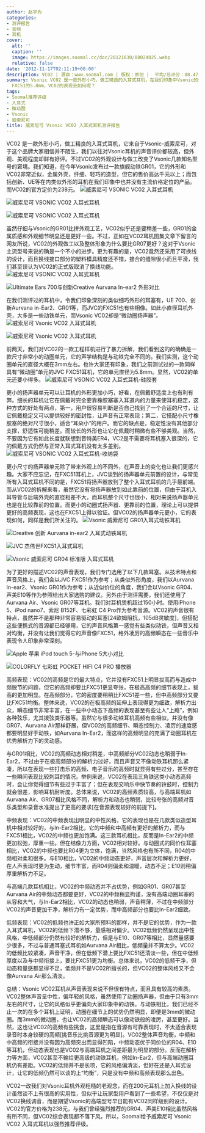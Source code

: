 ```yaml
---
author: 赵宇为
categories:
- 测评报告
- 音频
- 耳机
cover:
  alt: ''
  caption: ''
  image: https://images.soomal.cc/doc/20121030/00024025.webp
  relative: false
date: '2012-11-17T02:11:19+08:00'
description: VC02 | 源自：www.soomal.com | 版权：原创 |  平均/总评分：08.47/127
summary: Vsonic VC02 是一款外形小巧，做工精良的入耳式耳机，在我们印象中Vsonic的知名型号的外观与做工都有些拿不上台面，而VC02似乎可以扭转这个局面。能有如此细小的身材的耳机并不多，而它们大多使用动铁单元，而VC02使用了直径3mm的动圈单元，而之前，我们接触过最小的微动圈单元是JVC
  FXC51的5.8mm，VC02的表现会如何呢？
tags:
- Soomal推荐评级
- 入耳式
- 微动圈
- Vsonic
- 威索尼可
title: 威索尼可 Vsonic VC02 入耳式耳机测评报告
---
```


VC02 是一款外形小巧，做工精良的入耳式耳机，它来自于Vsonic-威索尼可，对于这个品牌大家相信并不陌生，我们以往对Vsonic耳机的声音评价都较高，但外观、美观程度却鲜有好评。不过VC02的外观设计与做工改变了Vsonic几款知名型号的窘境。我们知道，在今年Vsonic发布过一款旗舰动铁GR01，它的外形和VC02非常近似，金属外壳，纤细、轻巧的造型，但它的售价高达千元以上；而包括创新、UE等在内类似外形的耳机在我们印象中也并没有主流价格定位的产品。而VC02的官方定价为238元。
![威索尼可 VSONIC VC02 入耳式耳机](https://images.soomal.cc/doc/20121030/00024012.webp)




![威索尼可 VSONIC VC02 入耳式耳机](https://images.soomal.cc/doc/20121030/00024014.webp)




![威索尼可 VSONIC VC02 入耳式耳机](https://images.soomal.cc/doc/20121030/00024015.webp)




虽然仔细与Vsonic的GR01比拼外观工艺，VC02似乎还是要稍差一些，GR01的金属质感和外观细节明显还是更好一些。不过，正如在VC02耳机图集文章下留言的网友所说，VC02的外观做工以及整体形象为什么要比GR07更好？这对于Vsonic主流型号来说的确是一个不小的进步。更为有趣的是，VC02竟然还采用了可换线的设计，而且换线接口部分的塑料模具精度还不错，接合的缝隙很小而且平滑，我们甚至误认为VC02的正式版取消了换线功能。
![威索尼可 VSONIC VC02 入耳式耳机](https://images.soomal.cc/doc/20121030/00024023.webp)




![Ultimate Ears 700与创新Creative Aurvana In-ear2 外形对比](https://images.soomal.cc/doc/20100609/00005977.webp)




在我们测评过的耳机中，令我们印象深刻的类似细巧外形的耳塞有，UE 700、创新Aurvana in-Ear2、GR01等，而JVC的FXC51也有些相像。如此小直径耳机外壳，大多是一些动铁单元，而Vsonic VC02却是“微动圈扬声器”。
![威索尼可 Vsonic VC02 入耳式耳机](https://images.soomal.cc/doc/20121113/00024459.webp)




![威索尼可 Vsonic VC02 入耳式耳机](https://images.soomal.cc/doc/20121113/00024463.webp)




前两天，我们对VC02的一款工程样机进行了暴力拆解，我们看到这的的确确是一款尺寸非常小的动圈单元，它的声学结构是与动铁完全不同的。我们实测，这个动圈单元的直径大概在3mm左右。也许大家还有印象，我们之前测试过的一款同样具有“微动圈”单元的JVC FXC51耳机，它的单元直径为5.8mm。显然，VC02的单元还要小得多。
![威索尼可 VSONIC VC02 入耳式耳机-硅胶套](https://images.soomal.cc/doc/20121030/00024025.webp)




更小的扬声器单元可以让耳机的外形更加小巧，好看，在佩戴舒适度上也有利有弊。细长的耳机让它在佩戴时完全要靠橡胶塞塞入耳道内的力量来使耳机稳定，这种方式的好处有两点，第一，用户很容易判断是否自己找到了一个合适的尺寸，让它佩戴稳定又可以提供较好的密封性，让声音有正常表现；第二，它搭配小尺寸橡胶塞的绝对尺寸很小，适合“耳朵小”的用户。而它的缺点是，稳定性没有其他部分支撑，舒适性可能稍差。而较长的外形也让它在佩戴时稍微有些不够美观。当然，不要因为它有如此长度就联想到音特美ER4，VC2是不需要将耳机塞入很深的，它的佩戴方式仍然与正常入耳式耳机没有太多差别。
![威索尼可 VSONIC VC02 入耳式耳机-收纳袋](https://images.soomal.cc/doc/20121030/00024026.webp)




更小尺寸的扬声器单元除了带来外观上的不同外，在声音上的变化也让我们更感兴趣。大家不应忘记，在FXC51耳机上，JVC谈到的扬声器单元前置的设计，与常见所有入耳式耳机不同的是，FXC51将扬声器放到了整个入耳式耳机的几乎最前端。而从VC02的拆解来看，虽然它没有将扬声器放到如此靠前的位置，但由于耳机入耳导管与后端外壳的直径相差不大，而耳机整个尺寸也很小，相对来说扬声器单元也是在比较靠前的位置。而更小的动圈式扬声器、更靠前的位置，理论上可以提供更好的高频表现，这也在FXC51上得以验证。但VC02的扬声器单元更小，它的表现如何，同样是我们所关注的。
![Vsonic 威索尼可  GR01入耳式动铁耳机](https://images.soomal.cc/doc/20120114/00016181.webp)




![Creative 创新 Aurvana in-ear2 入耳式动铁耳机](https://images.soomal.cc/doc/20100515/00005472.webp)




![JVC 杰伟世FXC51入耳式耳机](https://images.soomal.cc/doc/20120911/00022739.webp)




![Vsonic 威索尼可 GR04 标准版 入耳式耳机](https://images.soomal.cc/doc/20120413/00018777.webp)




为了更好的描述VC02的声音表现，我们专门选用了以下几款耳塞。从技术特点和声音风格上，我们会以JVC FXC51作为参考；从类似外形角度，我们以Aurvana In-ear2、Vsonic GR01作为参考；从近似价位的角度，我们会以Vsonic GR04、声美E10等作为参照给出大家选购的建议。另外由于测评需要，我们还使用了Aurvana Air、Vsonic GR07等耳机。我们对耳机煲机超过150小时。使用iPhone 5、iPod nano7、索尼 B152F、七彩虹 C4 Pro作为参考音源。VC02的声音很有特点，虽然并不是那种非常容易驱动的耳塞[24欧姆阻抗，105dB灵敏度]，但搭配这些便携式的音源都已经够用，它的声音风格第一感觉有些类似动铁，但声音又相对均衡，并没有让我们觉得它的声音像FXC51，格外凌厉的高频瞬态在一些音乐中表现令人印象非常深刻。

![Apple 苹果 iPod touch 5-与iPhone 5大小对比](https://images.soomal.cc/doc/20121025/00023826.webp)




![COLORFLY 七彩虹 POCKET HIFI C4 PRO 播放器](https://images.soomal.cc/doc/20101209/00008605.webp)




高频表现：VC02的高频是它的最大特点，它并没有FXC51上明显拔高而与造成中频脱节的问题，但它的高频却要比FXC51更显夸张，在极高高频的细节表现上，拔高的更加明显。在高频部分，它的密度要稍稍比FXC51差一些，但中高频部分又要比FXC51均衡。整体来说，VC02的在极高频的延伸上表现得更为细致，解析力出众，瞬态细节非常丰富，在一些中小动态下高频的表现甚至有些让人“上瘾”，例如各种弦乐，尤其拨弦类乐器等。虽然它与很多动铁耳机高频有些相似，并没有像GR07、Aurvana Air那样舒展，但VC02的高频细节、瞬态控制力、凌厉的速度感都要明显好于动铁，如Aurvana In-Ear2，而这样的高频明显的充满了动圈耳机在优秀解析力下的灵动感。

与GR01相比，VC02的高频动态相对稍差，中高频部分VC02动态也稍弱于In-Ear2，不过由于在极高频部分的解析力过好，而且声音又不像动铁耳机那么紧凑，所以在表现一些打击乐的高频、电子音乐的高频时就显得有些过分，甚至存在一些瞬间表现比较刺耳的情况。举例来说，VC02在表现三角铁这类小动态高频时，会让你觉得细节有些过于丰富了；但在表现交响乐中快节奏的铃鼓时，控制力就会很差，影响耳机耐听度。总体来说，VC02的高频素质较高，与高端耳机如Aurvana Air、GR07相比风格不同，解析力和动态也稍弱，比较夸张的高频对音乐类型和录音水准提出了更高的要求[在音源表现较好的前提下]。

中频表现：VC02的中频表现出明显的中性风格，它的表现也是在几款类似造型耳机中相对较好的，与In-Ear2相比，它的中频和中高频有更好的解析力，而与FXC51相比，VC02的中频也更加饱满。这三款耳机相比，反而是In-Ear2的中频更加松弛，厚重一些。但在结像力方面，VC02相对较好。与动圈式的同价位耳塞相比，VC02的中频也要比R04更为立体，饱满，当然风格也有所不同，R04的中频相对柔和很多。与E10相比，VC02的中频动态更好，声音层次和解析力更好，在人声表现时更为生动，细节丰富，而R04则偏柔和温暖，动态不足；E10则稍偏厚重解析力不足。

与高端几款耳机相比，VC02的中频动态并不占优势，例如GR01、GR07甚至Aurvana Air的中频动态都要更好，VC02的中频稍显拘谨，没有高端动圈耳塞的从容和大气，与In-Ear2相比，VC02的动态也稍弱，声音稍薄，不过在中频部分VC02的声音更加干净，解析力有一定优势，而中高频部分也要比In-Ear2细致。

低频表现：VC02的低频也许正如大家所预料的那样，并不是它的优势，作为一款入耳式耳机，VC02的低频下潜不够，量感相对偏少。VC02低频仍然呈现出中性风格，中低频部分仍然有较好的解析力，但是与E10、GR07等相比，显然量感要少很多，不过与普通耳塞式耳机如Aurvana Air相比，低频量并不算太少。VC02的低频比较紧凑，声音干净，但在低频下潜上要比FXC51还清淡一些，但在中低频厚度以及与中频衔接上，要比FXC51更为均衡。总体来说，VC02的低频干净，但动态和量感都显得不足，低频并不是VC02所擅长的，但VC02的整体风格又不会像Aurvana Air那么清淡。


总结：Vsonic VC02耳机从声音表现来说不但很有特点，而且具有较高的素质。VC02整体声音呈中性，偏年轻的风格，虽然使用了动圈扬声器，但由于只有3mm左右的尺寸，让它的风格似乎更偏向大家印象中的动铁。与动铁相比，我们已经不止一次的在多个耳机上证明，动圈在细节上的优势仍然明显，即便是3mm的微动圈。而3mm的微动圈，也让VC02的高频瞬态可以像动铁般的凌厉，甚至更好。当然，这也让VC02的高频有些挑食，这里是指在音源有可靠表现时，不太适合表现录音时本身较硬的高频[挑音乐比挑音源更为明显]。VC02整体声音均衡，中频和中高频的衔接并没有因为高频突出而显得凹陷，中频动态优于同价位的R04、E10等耳机，但动态表现也是VC02与高端耳机之间差距最为明显的部分。反而在解析力等方面，VC02甚至不输给更高级的动铁耳机，例如In-Ear2，但与高端动圈耳机仍有差距。VC02的低频并不是长项，它的风格偏清淡，但好在还是入耳式设计，让它的低频仍然可以谈的上“均衡”，只是没有中频和高频表现那么出色。

VC02一改我们对Vsonic耳机外观粗糙的老观念，而在200元耳机上加入换线的设计虽然谈不上有很高的实用性，但似乎让玩家型用户看到了一些希望，不仅仅是对VC02换线调音，而是期望Vsonic的高端型号早日能有VC02同样级别的设计。VC02的官方价格为238元，与我们曾经强烈推荐的GR04、声美E10相比虽然风格有所不同，但VC02综合表现都不落下风。所以，Soomal给予威索尼可 Vsonic VC02 入耳式耳机以强烈推荐评级。